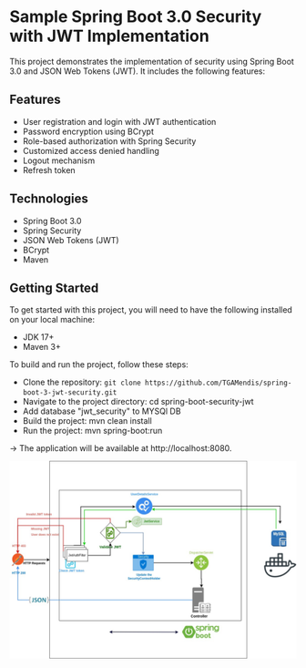 # Sample Spring Boot 3.0 Security with JWT Implementation
This project demonstrates the implementation of security using Spring Boot 3.0 and JSON Web Tokens (JWT). It includes the following features:

## Features
* User registration and login with JWT authentication
* Password encryption using BCrypt
* Role-based authorization with Spring Security
* Customized access denied handling
* Logout mechanism
* Refresh token

## Technologies
* Spring Boot 3.0
* Spring Security
* JSON Web Tokens (JWT)
* BCrypt
* Maven
 
## Getting Started
To get started with this project, you will need to have the following installed on your local machine:

* JDK 17+
* Maven 3+


To build and run the project, follow these steps:

* Clone the repository: `git clone https://github.com/TGAMendis/spring-boot-3-jwt-security.git`
* Navigate to the project directory: cd spring-boot-security-jwt
* Add database "jwt_security" to MYSQl DB 
* Build the project: mvn clean install
* Run the project: mvn spring-boot:run 

-> The application will be available at http://localhost:8080.

![Project Workflow](assets/images/jwt-security-security-workflow.jpg)


